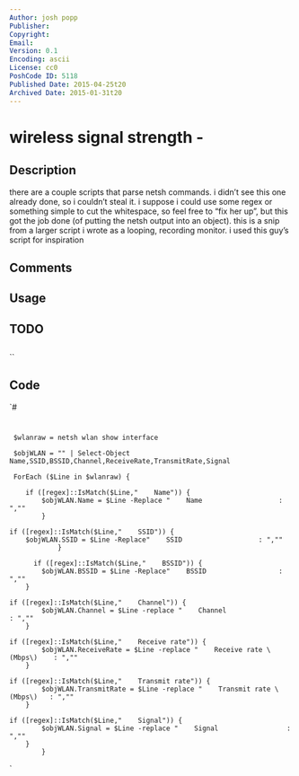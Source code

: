 ```yaml
---
Author: josh popp
Publisher: 
Copyright: 
Email: 
Version: 0.1
Encoding: ascii
License: cc0
PoshCode ID: 5118
Published Date: 2015-04-25t20
Archived Date: 2015-01-31t20
---
```


# wireless signal strength - 

## Description

there are a couple scripts that parse netsh commands.  i didn’t see this one already done, so i couldn’t steal it.  i suppose i could use some regex or something simple to cut the whitespace, so feel free to “fix her up”, but this got the job done (of putting the netsh output into an object).  this is a snip from a larger script i wrote as a looping, recording monitor.  i used this guy’s script for inspiration

## Comments



## Usage



## TODO



## 

``

## Code

`#
 #
 
     $wlanraw = netsh wlan show interface
 
     $objWLAN = "" | Select-Object Name,SSID,BSSID,Channel,ReceiveRate,TransmitRate,Signal
 
     ForEach ($Line in $wlanraw) {
         
     	if ([regex]::IsMatch($Line,"    Name")) {
     		$objWLAN.Name = $Line -Replace "    Name                   : ",""
     		}
                
 	if ([regex]::IsMatch($Line,"    SSID")) {
 		$objWLAN.SSID = $Line -Replace"    SSID                   : ",""
     	       	}
                
          if ([regex]::IsMatch($Line,"    BSSID")) {
     	 	$objWLAN.BSSID = $Line -Replace"    BSSID                  : ",""
 		}
                
 	if ([regex]::IsMatch($Line,"    Channel")) {
     	   	$objWLAN.Channel = $Line -replace "    Channel                : ",""
 		}
                
 	if ([regex]::IsMatch($Line,"    Receive rate")) {
     	   	$objWLAN.ReceiveRate = $Line -replace "    Receive rate \(Mbps\)    : ",""
 		}   
                
 	if ([regex]::IsMatch($Line,"    Transmit rate")) {
     	   	$objWLAN.TransmitRate = $Line -replace "    Transmit rate \(Mbps\)   : ",""
 		}  
                
 	if ([regex]::IsMatch($Line,"    Signal")) {
     	   	$objWLAN.Signal = $Line -replace "    Signal                 : ",""
 		}
         	}
`

